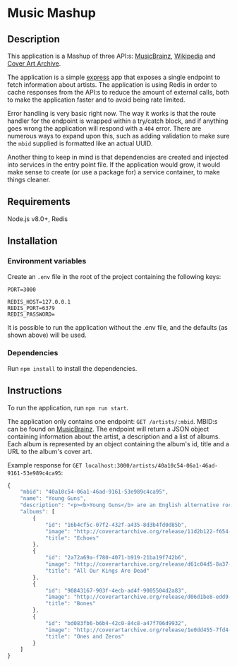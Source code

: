 # Music Mashup

## Description

This application is a Mashup of three API:s: [MusicBrainz](https://musicbrainz.org/doc/Development/XML_Web_Service/Version_2), [Wikipedia](https://en.wikipedia.org/w/api.php) and [Cover Art Archive](https://wiki.musicbrainz.org/Cover_Art_Archive/API).

The application is a simple [express](https://expressjs.com) app that exposes a single endpoint to fetch information about artists. The application is using Redis in order to cache responses from the API:s to reduce the amount of external calls, both to make the application faster and to avoid being rate limited.

Error handling is very basic right now. The way it works is that the route handler for the endpoint is wrapped within a try/catch block, and if anything goes wrong the application will respond with a `404` error. There are numerous ways to expand upon this, such as adding validation to make sure the `mbid` supplied is formatted like an actual UUID.

Another thing to keep in mind is that dependencies are created and injected into services in the entry point file. If the application would grow, it would make sense to create (or use a package for) a service container, to make things cleaner.

## Requirements

Node.js v8.0+, Redis

## Installation

### Environment variables
Create an `.env` file in the root of the project containing the following keys:

```
PORT=3000

REDIS_HOST=127.0.0.1
REDIS_PORT=6379
REDIS_PASSWORD=
```

It is possible to run the application without the .env file, and the defaults (as shown above) will be used.

### Dependencies
Run `npm install` to install the dependencies.

## Instructions
To run the application, run `npm run start`.

The application only contains one endpoint: `GET /artists/:mbid`. MBID:s can be found on [MusicBrainz](https://musicbrainz.org/).
The endpoint will return a JSON object containing information about the artist, a description and a list of albums. Each album is represented by an object containing the album's id, title and a URL to the album's cover art.

Example response for `GET localhost:3000/artists/40a10c54-06a1-46ad-9161-53e989c4ca95`:

```js
{
    "mbid": "40a10c54-06a1-46ad-9161-53e989c4ca95",
    "name": "Young Guns",
    "description": "<p><b>Young Guns</b> are an English alternative rock band from High Wycombe, Buckinghamshire. The members, working with each other in various musical interests throughout the 2000s, formally formed the band in 2008, and rose to prominence after their debut EP, <i>Mirrors</i>, earned them spots opening live shows for Bon Jovi and Guns N' Roses. Their debut album, <i>All Our Kings Are Dead</i>, on 12 July 2010. Their second album, <i>Bones</i>, was released in February 2012. Their single \"Bones\" reached no. 1 on the <i>Billboard</i> Active Rock charts in the US in May 2013. Their third album, <i>Ones and Zeros</i>, was released on 9 June 2015. The band's fourth album, <i>Echoes</i>, was released on September 16, 2016.</p>\n<p></p>",
    "albums": [
        {
            "id": "16b4cf5c-07f2-432f-a435-8d3b4fd0d85b",
            "image": "http://coverartarchive.org/release/11d2b122-f654-4a17-933f-705fd3cd3d7b/14355798671.jpg",
            "title": "Echoes"
        },
        {
            "id": "2a72a69a-f780-4071-b919-21ba19f742b6",
            "image": "http://coverartarchive.org/release/d61c04d5-8a37-419b-9ab0-05c48e64cf2d/5374518058.jpg",
            "title": "All Our Kings Are Dead"
        },
        {
            "id": "90843167-903f-4ecb-ad4f-9005504d2a83",
            "image": "http://coverartarchive.org/release/d06d1be8-edd9-41dd-87b3-0ae381dfcc24/1559610373.jpg",
            "title": "Bones"
        },
        {
            "id": "bd083fb6-b6b4-42c0-84c8-a47f706d9932",
            "image": "http://coverartarchive.org/release/1e0dd455-7fd4-4da0-ad88-65c52ecf8458/12543195022.jpg",
            "title": "Ones and Zeros"
        }
    ]
}
```
